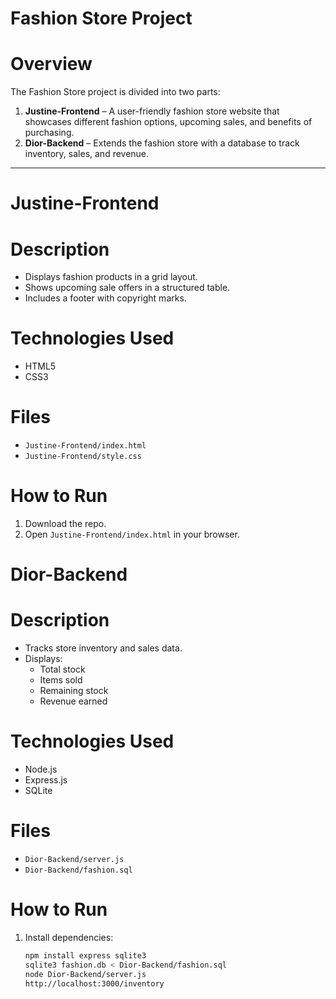 # **Fashion Store Project**

# Overview
The Fashion Store project is divided into two parts:

1. **Justine-Frontend** – A user-friendly fashion store website that showcases different fashion options, upcoming sales, and benefits of purchasing.  
2. **Dior-Backend** – Extends the fashion store with a database to track inventory, sales, and revenue.  

---

# Justine-Frontend

# Description
- Displays fashion products in a grid layout.  
- Shows upcoming sale offers in a structured table.  
- Includes a footer with copyright marks.  

# Technologies Used
- HTML5  
- CSS3  

# Files
- `Justine-Frontend/index.html`  
- `Justine-Frontend/style.css`  

# How to Run
1. Download the repo.  
2. Open `Justine-Frontend/index.html` in your browser.  




# Dior-Backend

# Description
- Tracks store inventory and sales data.  
- Displays:
  - Total stock  
  - Items sold  
  - Remaining stock  
  - Revenue earned  

# Technologies Used
- Node.js  
- Express.js  
- SQLite  

# Files
- `Dior-Backend/server.js`  
- `Dior-Backend/fashion.sql`  

# How to Run
1. Install dependencies:
   ```bash
   npm install express sqlite3
   sqlite3 fashion.db < Dior-Backend/fashion.sql
   node Dior-Backend/server.js
   http://localhost:3000/inventory
   
